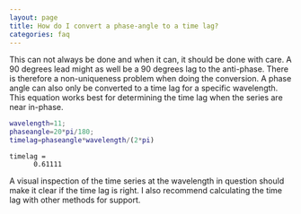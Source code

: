 ```yaml
---
layout: page
title: How do I convert a phase-angle to a time lag?
categories: faq
---
```


This can not always be done and when it can, it should be done with care. A 90 degrees lead might as well be a 90 degrees lag to the anti-phase. There is therefore a non-uniqueness problem when doing the conversion. A phase angle can also only be converted to a time lag for a specific wavelength. This equation works best for determining the time lag when the series are near in-phase.

```matlab
wavelength=11;
phaseangle=20*pi/180;
timelag=phaseangle*wavelength/(2*pi)
```


```
timelag =
      0.61111

```

A visual inspection of the time series at the wavelength in question should make it clear if the time lag is right. I also recommend calculating the time lag with other methods for support.

